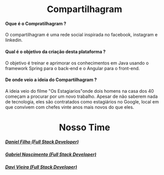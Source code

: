 <h1 align="center"> Compartilhagram </h1>
<h4>Oque é o Compratilhagram ?</h4>
<p>O compartilhagram é uma rede social inspirada no facebook, instagram e linkedin. </p>
<h4>Qual é o objetivo da criação desta plataforma ?</h4>
<p>O objetivo é treinar e aprimorar os conhecimentos em Java usando o framework Spring para o back-end e o Angular para o front-end.</p>
<h4>De onde veio a ideia do Compartilhagram ?</h4>
<p>A ideia veio do filme "Os Estagiarios"onde dois homens na casa dos 40 começam a procurar por um novo trabalho. Apesar de não saberem nada de tecnologia, eles são contratados como estagiários no Google, local em que convivem com chefes vinte anos mais novos do que eles.
</p>


<h1 align="center"> Nosso Time </h1>
<h5><a href="https://github.com/danielagff">Daniel Filho (Full Stack Developer)</a></h5>
<h5><a href="https://github.com/nascbiel">Gabriel Nascimento (Full Stack Developer)</a></h5>
<h5><a href="https://github.com/davisvieira">Davi Vieira (Full Stack Developer)</a></h5>





